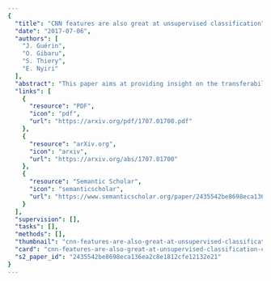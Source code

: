 ```yaml
---
{
  "title": "CNN features are also great at unsupervised classification",
  "date": "2017-07-06",
  "authors": [
    "J. Guérin",
    "O. Gibaru",
    "S. Thiery",
    "E. Nyiri"
  ],
  "abstract": "This paper aims at providing insight on the transferability of deep CNN features to unsupervised problems. We study the impact of different pretrained CNN feature extractors on the problem of image set clustering for object classification as well as fine-grained classification. We propose a rather straightforward pipeline combining deep-feature extraction using a CNN pretrained on ImageNet and a classic clustering algorithm to classify sets of images. This approach is compared to state-of-the-art algorithms in image-clustering and provides better results. These results strengthen the belief that supervised training of deep CNN on large datasets, with a large variability of classes, extracts better features than most carefully designed engineering approaches, even for unsupervised tasks. We also validate our approach on a robotic application, consisting in sorting and storing objects smartly based on clustering.",
  "links": [
    {
      "resource": "PDF",
      "icon": "pdf",
      "url": "https://arxiv.org/pdf/1707.01700.pdf"
    },
    {
      "resource": "arXiv.org",
      "icon": "arxiv",
      "url": "https://arxiv.org/abs/1707.01700"
    },
    {
      "resource": "Semantic Scholar",
      "icon": "semanticscholar",
      "url": "https://www.semanticscholar.org/paper/2435542be8698eca136ea2c8e1812cfe12132e21"
    }
  ],
  "supervision": [],
  "tasks": [],
  "methods": [],
  "thumbnail": "cnn-features-are-also-great-at-unsupervised-classification-thumb.jpg",
  "card": "cnn-features-are-also-great-at-unsupervised-classification-card.jpg",
  "s2_paper_id": "2435542be8698eca136ea2c8e1812cfe12132e21"
}
---
```


